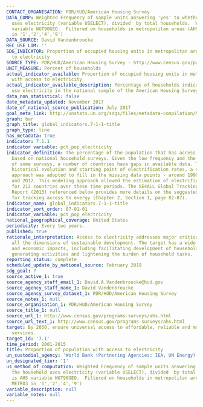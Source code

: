 ```yaml
---
CONTACT_ORGANISATION: PDR/HUD/American Housing Survey
DATA_COMP: Weighted Frequency of sample units answering 'yes' to whether the household
  uses electricity (variable USELECT), divided  by total households.  Weight is AHS
  variable WGT90GEO.  Filtered on households in metropolitan areas (AHS variable METRO3
  in '1','2','4','9')
DATA_SOURCE: David Vandenbroucke
REC_USE_LIM: ''
SDG_INDICATOR: Proportion of occupied housing units in metropolitan areas with access
  to electricity
SOURCE_TYPE: PDR/HUD/American Housing Survey - http://www.census.gov/programs-surveys/ahs.html
UNIT_MEASURE: Percent of households
actual_indicator_available: Proportion of occupied housing units in metropolitan areas
  with access to electricity
actual_indicator_available_description: Percentage of households indicating that they
  use electricity in the national sample of the American Housing Survey.
data_non_statistical: false
date_metadata_updated: November 2017
date_of_national_source_publication: July 2017
goal_meta_link: http://unstats.un.org/sdgs/files/metadata-compilation/Metadata-Goal-7.pdf
graoh: bar
graph_title: global_indicators.7-1-1-title
graph_type: line
has_metadata: true
indicator: 7.1.1
indicator variable: pct_pop_electricity
indicator_definition: The percentage of the population that has access to electricity,
  based on national household surveys. Given the low frequency and the regional distribution
  of some surveys, a number of countries have gaps in available data. To develop the
  historical evolution and starting point of electrification rates, a simple modeling
  approach was adopted to fill in the missing data points - around 1990, 2000, 2010
  and 2012. This modeling approach allowed the estimation of electrification rates
  for 212 countries over these time periods. The SE4ALL Global Tracking Framework
  Report (2013) referenced below provides more details on the suggested methodology
  for tracking access to energy (Chapter 2, Section 1, page 82-87).
indicator_name: global_indicators.7-1-1-title
indicator_sort_order: 07-01-01
indicator_variable: pct_pop_electricity
national_geographical_coverage: United States
periodicity: Every two years.
published: true
rationale_interpretation: Access to electricity addresses major critical issues in
  all the dimensions of sustainable development. The target has a wide range of social
  and economic impacts, including facilitating development of household-based income
  generating activities and lightening the burden of household tasks.
reporting_status: complete
scheduled_update_by_national_source: February 2019
sdg_goal: 7
source_active_1: true
source_agency_staff_email_1: David.A.Vandenbroucke@hud.gov
source_agency_staff_name_1: David Vandenbroucke
source_agency_survey_dataset_1: PDR/HUD/American Housing Survey
source_notes_1: null
source_organisation_1: PDR/HUD/American Housing Survey
source_title_1: null
source_url_1: http://www.census.gov/programs-surveys/ahs.html
source_url_text_1: http://www.census.gov/programs-surveys/ahs.html
target: By 2030, ensure universal access to affordable, reliable and modern energy
  services.
target_id: '7.1'
time_period: 2001-2015
title: Proportion of population with access to electricity
un_custodial_agency: 'World Bank (Partnering Agencies: IEA, UN Energy)'
un_designated_tier: '1'
us_method_of_computation: Weighted Frequency of sample units answering 'yes' to whether
  the household uses electricity (variable USELECT), divided  by total households.  Weight
  is AHS variable WGT90GEO.  Filtered on households in metropolitan areas (AHS variable
  METRO3 in '1','2','4','9')
variable_description: null
variable_notes: null
---
```

